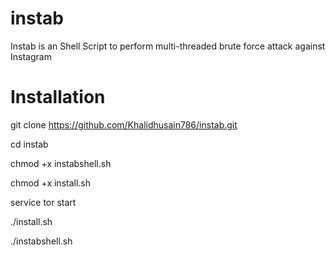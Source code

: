 # instab

Instab is an Shell Script to perform multi-threaded brute force attack against Instagram


# Installation

git clone https://github.com/Khalidhusain786/instab.git

cd instab

chmod +x instabshell.sh

chmod +x install.sh

service tor start

./install.sh

./instabshell.sh

